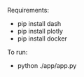Requirements:

- pip install dash
- pip install plotly
- pip install docker

To run:

- python ./app/app.py

<!-- More things to be added soon! -->
